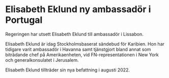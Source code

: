 # Elisabeth Eklund ny ambassadör i Portugal

Regeringen har utsett Elisabeth Eklund till ambassadör i Lissabon.

Elisabeth Eklund är idag Stockholmsbaserat sändebud för Karibien. Hon har tidigare varit ambassadör i Havanna samt tjänstgjort bland annat som biträdande chef på Amerikaenheten, vid FN-representationen i New York och generalkonsulatet i Jerusalem.

Elisabeth Eklund tillträder sin nya befattning i augusti 2022.
